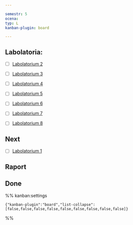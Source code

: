 ```yaml
---

semestr: 5
ocena: 
typ: L
kanban-plugin: board

---
```


## Labolatoria:

- [ ] [Labolatorium 2](/Notatki/Semestr%205/Uk%C5%82ady%20cyfrowe%20i%20systemy%20wbudowane%201/Labolatoria/Labolatorium%202/Labolatorium%202.md)
- [ ] [Labolatorium 3](/Notatki/Semestr%205/Uk%C5%82ady%20cyfrowe%20i%20systemy%20wbudowane%201/Labolatoria/Labolatorium%203/Labolatorium%203.md)
- [ ] [Labolatorium 4](/Notatki/Semestr%205/Uk%C5%82ady%20cyfrowe%20i%20systemy%20wbudowane%201/Labolatoria/Labolatorium%204/Labolatorium%204.md)
- [ ] [Labolatorium 5](/Notatki/Semestr%205/Uk%C5%82ady%20cyfrowe%20i%20systemy%20wbudowane%201/Labolatoria/Labolatorium%205/Labolatorium%205.md)
- [ ] [Labolatorium 6](/Notatki/Semestr%205/Uk%C5%82ady%20cyfrowe%20i%20systemy%20wbudowane%201/Labolatoria/Labolatorium%206/Labolatorium%206.md)
- [ ] [Labolatorium 7](/Notatki/Semestr%205/Uk%C5%82ady%20cyfrowe%20i%20systemy%20wbudowane%201/Labolatoria/Labolatorium%207/Labolatorium%207.md)
- [ ] [Labolatorium 8](/Notatki/Semestr%205/Uk%C5%82ady%20cyfrowe%20i%20systemy%20wbudowane%201/Labolatoria/Labolatorium%208/Labolatorium%208.md)


## Next

- [ ] [Labolatorium 1](/Notatki/Semestr%205/Uk%C5%82ady%20cyfrowe%20i%20systemy%20wbudowane%201/Labolatoria/Labolatorium%201/Labolatorium%201.md)


## Raport



## Done





%% kanban:settings
```
{"kanban-plugin":"board","list-collapse":[false,false,false,false,false,false,false,false,false]}
```
%%